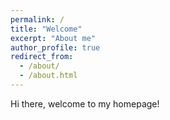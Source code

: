 ```yaml
---
permalink: /
title: "Welcome"
excerpt: "About me"
author_profile: true
redirect_from: 
  - /about/
  - /about.html
---
```


Hi there, welcome to my homepage!